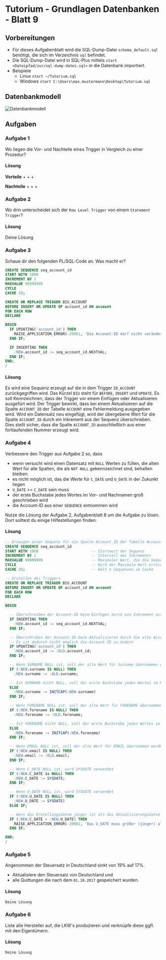 # Tutorium - Grundlagen Datenbanken - Blatt 9

## Vorbereitungen
* Für dieses Aufgabenblatt wird die SQL-Dump-Datei `schema_default.sql` benötigt, die sich im Verzeichnis `sql` befindet.
* Die SQL-Dump-Datei wird in SQL-Plus mittels `start <Dateipfad/zur/sql-dump-datei.sql>` in die Datenbank importiert.
* Beispiele
  * Linux `start ~/Tutorium.sql`
  * Windows `start C:\Users\max.mustermann\Desktop\Tutorium.sql`

## Datenbankmodell
![Datenbankmodell](./img/schema_default.png)

## Aufgaben

### Aufgabe 1
Wo liegen die Vor- und Nachteile eines Trigger in Vergleich zu einer Prozedur?

#### Lösung
**Vorteile**
+
+
+

**Nachteile**
+
+
+

### Aufgabe 2
Wo drin unterscheidet sich der `Row Level Trigger` von einem `Statement Trigger`?

#### Lösung
Deine Lösung

### Aufgabe 3
Schaue dir den folgenden PL/SQL-Code an. Was macht er?

```sql
CREATE SEQUENCE seq_account_id
START WITH 1000
INCREMENT BY 1
MAXVALUE 99999999
CYCLE
CACHE 20;

CREATE OR REPLACE TRIGGER BIU_ACCOUNT
BEFORE INSERT OR UPDATE OF account_id ON account
FOR EACH ROW
DECLARE

BEGIN
  IF UPDATING('account_id') THEN
    RAISE_APPLICATION_ERROR(-20001, 'Die Account-ID darf nicht verändert oder frei gewählt werden!');
  END IF;

  IF INSERTING THEN
    :NEW.account_id := seq_account_id.NEXTVAL;
  END IF;
END;
/
```

#### Lösung
Es wird eine Sequenz erzeugt auf die in dem Trigger `IB_ACCOUNT` zurückgegriffen wird. Das Kürzel `BIU` steht für `BEFORE`, `INSERT` und `UPDATE`. Es soll Kennzeichnen, dass der Trigger vor einem Einfügen oder Aktualisieren ausgefürt wird. Der Trigger bewirkt, dass bei einem Aktualisieren auf die Spalte `ACCOUNT_ID` der Tabelle `ACCOUNT` eine Fehlermeldung ausgegeben wird. Wird ein Datensatz neu eingefügt, wird der übergebene Wert für die Spalte `ACCOUNT_ID` durch ein Inkrement aus der Sequenz überschrieben. Dies stellt sicher, dass die Spalte `ACCOUNT_ID` ausschließlich aus einer fortlaufenden Nummer erzeugt wird.

### Aufgabe 4
Verbessere den Trigger aus Aufgabe 2 so, dass
+ wenn versucht wird einen Datensatz mit `NULL` Werten zu füllen, die alten Wert für alle Spalten, die als `NOT NULL` gekennzeichnet sind, behalten bleiben.
+ es nicht möglich ist, das die Werte für `C_DATE` und `U_DATE` in der Zukunkt liegen
+ `U_DATE` >= `C_DATE` sein muss
+ der erste Buchstabe jedes Wortes im Vor- und Nachnamen groß geschrieben wird
+ die Account-ID aus einer `SEQUENCE` entnommen wird

Nutze die Lösung der Aufgabe 2, Aufgabenblatt 8 um die Aufgabe zu lösen. Dort solltest du einige Hilfestellungen finden.

#### Lösung
```sql
-- Erzeugen einer Sequenz für die Spalte Account_ID der Tabelle Account
CREATE SEQUENCE seq_account_id
START WITH 1000                        -- Startwert der Sequenz
INCREMENT BY 1                         -- Intervall des Inkrements
MAXVALUE 99999999                      -- Maximaler Wert, die die Sequenz annehmen kann
CYCLE                                  -- Wird der Maximale Wert erreicht, fängt die Sequent bei START WITH wieder an
CACHE 20;                              -- Hält n Sequenzen im Cache

-- Erstellen des Triggers
CREATE OR REPLACE TRIGGER BIU_ACCOUNT
BEFORE INSERT OR UPDATE OF account_id ON account
FOR EACH ROW
DECLARE

BEGIN

  -- Überschreiben der Account-ID beim Einfügen durch ein Inkrement aus der Sequent seq_account_id
  IF INSERTING THEN
    :NEW.account_id := seq_account_id.NEXTVAL;
  END IF;

  -- Überschriben der Account-ID beim Aktualisieren durch die alte Account-ID
  -- Es ist dadurch nicht möglich die Account-ID zu ändern
  IF UPDATING('account_id') THEN
    :NEW.account_id := :OLD.account_id;
  END IF;

  -- Wenn SURNAME NULL ist, soll der alte Wert für Surname übernommen werden
  IF (:NEW.surname IS NULL) THEN
    :NEW.surname := :OLD.surname;

  -- Ist SURNAME nicht NULL, soll der erste Buchstabe jedes Wortes im Nachnamen groß geschrieben werden
  ELSE
    :NEW.surname := INITCAP(:NEW.surname)
  END IF;

  -- Wenn FORENAME NULL ist, soll der alte Wert für FORENAME übernommen werden
  IF (:NEW.forename IS NULL) THEN
    :NEW.forename := :OLD.forename;

  -- Ist FORENAME nicht NULL, soll der erste Buchstabe jedes Wortes im Vornamen groß geschrieben werden
  ELSE
    :NEW.forename := INITCAP(:NEW.forename)
  END IF;

  -- Wenn EMAIL NULL ist, soll der alte Wert für EMAIL übernommen werden
  IF (:NEW.email IS NULL) THEN
    :NEW.email := :OLD.email;
  END IF;

  -- Wenn C_DATE NULL ist, wird SYSDATE verwendet
  IF (:NEW.C_DATE is NULL) THEN
    :NEW.C_DATE := SYSDATE;
  END IF;

  -- Wenn U_DATE NULL ist, wird SYSDATE verwendet
  IF (:NEW.U_DATE IS NULL) THEN
    :NEW.U_DATE := SYSDATE)
  ELSE IF;

  -- Wenn das Erstellungsdatum jünger ist als das Aktualisierungsdatum soll abgebrochen werden
  IF (:NEW.C_DATE > :NEW.U_DATE) THEN
    RAISE_APPLICATION_ERROR(-20001, 'Das U_DATE muss größer (jünger) als das C_DATE sein!');
  END IF;

END;
/

```

### Aufgabe 5
Angenommen der Steuersatz in Deutschland sinkt von 19% auf 17%.
+ Aktualisiere den Steuersatz von Deutschland und
+ alle Quittungen die nach dem `01.10.2017` gespeichert wurden.

#### Lösung
```sql
Deine Lösung
```

### Aufgabe 6
Liste alle Hersteller auf, die LKW's produzieren und verknüpfe diese ggfl. mit den Eigentümern.

#### Lösung
```sql
Deine Lösung
```


























